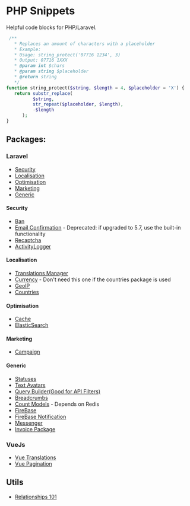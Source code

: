 # PHP Snippets

Helpful code blocks for PHP/Laravel.

```php
 /**
   * Replaces an amount of characters with a placeholder
   * Example: 
   * Usage: string_protect('07716 1234', 3)
   * Output: 07716 1XXX
   * @param int $chars
   * @param string $placeholder
   * @return string
   */
function string_protect($string, $length = 4, $placeholder = 'X') {
   return substr_replace(
          $string,
          str_repeat($placeholder, $length),
          -$length
      ); 
}
```

## Packages:
### Laravel
 - [Security](#Security)
 - [Localisation](#Localisation)
 - [Optimisation](#Optimisation)
 - [Marketing](#Marketing)
 - [Generic](#Generic)
 
#### Security
- [Ban](https://github.com/cybercog/laravel-ban)
- [Email Confirmation](https://github.com/beyondcode/laravel-confirm-email) - Deprecated: if upgraded to 5.7, use the built-in functionality
- [Recaptcha](https://laravel-recaptcha-docs.biscolab.com/docs/how-to-use-v2)
- [ActivityLogger](https://github.com/spatie/laravel-activitylog)

#### Localisation
- [Translations Manager](https://github.com/barryvdh/laravel-translation-manager)
- [Currency](https://github.com/Torann/laravel-currency) - Don't need this one if the countries package is used
- [GeoIP](https://github.com/Torann/laravel-geoip)
- [Countries](https://github.com/antonioribeiro/countries-laravel)


#### Optimisation
- [Cache](https://github.com/spatie/laravel-responsecache)
- [ElasticSearch](https://github.com/cviebrock/laravel-elasticsearch)

#### Marketing
- [Campaign](https://laravel-news.com/laravel-campaign-monitor)

#### Generic
- [Statuses](https://github.com/spatie/laravel-model-status)
- [Text Avatars](https://github.com/laravolt/avatar)
- [Query Builder(Good for API Filters)](https://github.com/spatie/laravel-query-builder)
- [Breadcrumbs](https://laravel-news.com/laravel-breadcrumbs-package)
- [Count Models](https://github.com/awssat/laravel-visits) - Depends on Redis
- [FireBase](https://github.com/brozot/Laravel-FCM) 
- [FireBase Notification](https://github.com/benwilkins/laravel-fcm-notification)
- [Messenger](https://github.com/cmgmyr/laravel-messenger)
- [Invoice Package](https://github.com/faustbrian/Laravel-Invoice)

### VueJs
- [Vue Translations](https://github.com/kirschbaum-development/laravel-translations-loader)
- [Vue Pagination](https://github.com/gilbitron/laravel-vue-pagination)

## Utils
 - [Relationships 101](https://hackernoon.com/eloquent-relationships-cheat-sheet-5155498c209)
